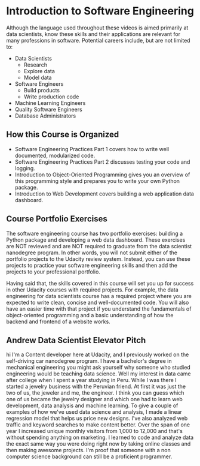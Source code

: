 # Introduction to Software Engineering
Although the language used throughout these videos is aimed primarily at data scientists, know these skills and their applications are relevant for many professions in software. Potential careers include, but are not limited to:

* Data Scientists
  * Research
  * Explore data
  * Model data
* Software Engineers
  * Build products
  * Write production code
* Machine Learning Engineers
* Quality Software Engineers
* Database Administrators
## How this Course is Organized
* Software Engineering Practices Part 1 covers how to write well documented, modularized code.
* Software Engineering Practices Part 2 discusses testing your code and logging.
* Introduction to Object-Oriented Programming gives you an overview of this programming style and prepares you to write your own Python package.
* Introduction to Web Development covers building a web application data dashboard.
## Course Portfolio Exercises
The software engineering course has two portfolio exercises: building a Python package and developing a web data dashboard. These exercises are NOT reviewed and are NOT required to graduate from the data scientist nanodegree program. In other words, you will not submit either of the portfolio projects to the Udacity review system. Instead, you can use these projects to practice your software engineering skills and then add the projects to your professional portfolio.

Having said that, the skills covered in this course will set you up for success in other Udacity courses with required projects. For example, the data engineering for data scientists course has a required project where you are expected to write clean, concise and well-documented code. You will also have an easier time with that project if you understand the fundamentals of object-oriented programming and a basic understanding of how the backend and frontend of a website works.

## Andrew Data Scientist Elevator Pitch
hi I'm a Content developer here at Udacity, and I previously worked on the self-driving car nanodegree program. I have a bachelor's degree in mechanical engineering you might ask yourself why someone who studied engineering would be teaching data science. Well my interest in data came after college when I spent a year studying in Peru. While I was there I started a jewelry business with the Peruvian friend. At first it was just the two of us, the jeweler and me, the engineer. I think you can guess which one of us became the jewelry designer and which one had to learn web development, data analysis and machine learning. To give a couple of examples of how we've used data science and analysis, I made a linear regression model that helps us price new designs. I've also analyzed web traffic and keyword searches to make
content better. Over the span of one year I increased unique monthly visitors from 1,000 to 12,000 and that's without spending anything on marketing. I learned to code and analyze data the exact same way you were doing right now by taking online classes and then making awesome projects. I'm proof that someone with a non computer science background can still be a proficient programmer.
